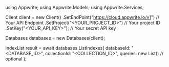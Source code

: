 using Appwrite;
using Appwrite.Models;
using Appwrite.Services;

Client client = new Client()
    .SetEndPoint("https://cloud.appwrite.io/v1") // Your API Endpoint
    .SetProject("<YOUR_PROJECT_ID>") // Your project ID
    .SetKey("<YOUR_API_KEY>"); // Your secret API key

Databases databases = new Databases(client);

IndexList result = await databases.ListIndexes(
    databaseId: "<DATABASE_ID>",
    collectionId: "<COLLECTION_ID>",
    queries: new List<string>() // optional
);